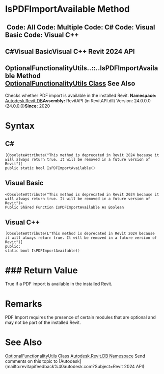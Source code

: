 # IsPDFImportAvailable Method

﻿
 Code: All Code: Multiple Code: C# Code: Visual Basic Code: Visual C++   
---  
C#Visual BasicVisual C++
Revit 2024 API  
---  
OptionalFunctionalityUtils..::..IsPDFImportAvailable Method   
[OptionalFunctionalityUtils Class](98d35b3b-34ec-4105-f7c5-16e9215b6b52.md "OptionalFunctionalityUtils Class") See Also  
---  
Checks whether PDF import is available in the installed Revit. 
**Namespace:** [Autodesk.Revit.DB](87546ba7-461b-c646-cbb1-2cb8f5bff8b2.md "Autodesk.Revit.DB Namespace")**Assembly:** RevitAPI (in RevitAPI.dll) Version: 24.0.0.0 (24.0.0.0)**Since:** 2020 
# Syntax
C#  
---  
```text
[ObsoleteAttribute("This method is deprecated in Revit 2024 because it will always return true. It will be removed in a future version of Revit")]
public static bool IsPDFImportAvailable()
```
  
Visual Basic  
---  
```text
<ObsoleteAttribute("This method is deprecated in Revit 2024 because it will always return true. It will be removed in a future version of Revit")> _
Public Shared Function IsPDFImportAvailable As Boolean
```
  
Visual C++  
---  
```text
[ObsoleteAttribute(L"This method is deprecated in Revit 2024 because it will always return true. It will be removed in a future version of Revit")]
public:
static bool IsPDFImportAvailable()
```
  
# ### Return Value
True if a PDF import is available in the installed Revit. 
# Remarks
PDF Import requires the presence of certain modules that are optional and may not be part of the installed Revit. 
# See Also
[OptionalFunctionalityUtils Class](98d35b3b-34ec-4105-f7c5-16e9215b6b52.md "OptionalFunctionalityUtils Class")
[Autodesk.Revit.DB Namespace](87546ba7-461b-c646-cbb1-2cb8f5bff8b2.md "Autodesk.Revit.DB Namespace")
Send comments on this topic to [Autodesk](mailto:revitapifeedback%40autodesk.com?Subject=Revit 2024 API)